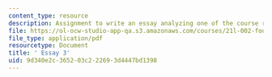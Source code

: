 ```yaml
---
content_type: resource
description: Assignment to write an essay analyzing one of the course readings,
file: https://ol-ocw-studio-app-qa.s3.amazonaws.com/courses/21l-002-foundations-of-western-culture-ii-fall-2002/9d340e2c365203c222693d4447bd1398_essay3.pdf
file_type: application/pdf
resourcetype: Document
title: ' Essay 3'
uid: 9d340e2c-3652-03c2-2269-3d4447bd1398
---
```

